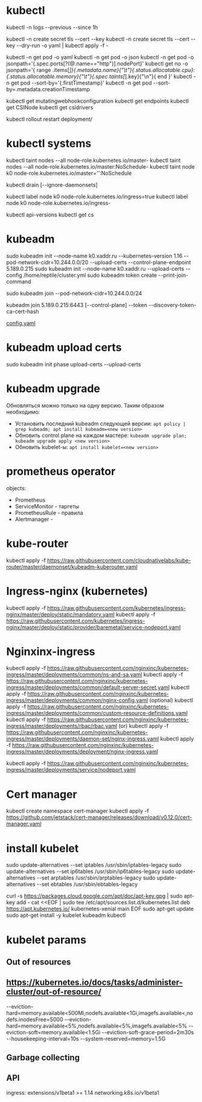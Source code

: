 # kubectl

kubectl -n <ns> logs <pod> --previous --since 1h

kubectl -n <ns> create secret tls <name> --cert <certfile> --key <keyfile>
kubectl -n <ns> create secret tls <name> --cert <certfile> --key <keyfile> --dry-run -o yaml | kubectl apply -f -

kubectl -n <ns> get pod <pod> -o yaml
kubectl -n <ns> get pod <pod> -o json
kubectl -n <ns> get pod <pod> -o jsonpath='{.spec.ports[?(@.name=="http")].nodePort}'
kubectl get no -o jsonpath='{ range .items[*]}{.metadata.name}{"\t"}{.status.allocatable.cpu}:{.status.allocatable.memory}{"\t"}{.spec.taints[*].key}{"\n"}{ end }'
kubectl -n <ns> get pod --sort-by='{.firstTimestamp}'
kubectl -n <ns> get pod --sort-by=.metadata.creationTimestamp

kubectl get mutatingwebhookconfiguration
kubectl get endpoints
kubectl get CSINode
kubectl get csidrivers

kubectl rollout restart deployment/

# kubectl systems
kubectl taint nodes --all node-role.kubernetes.io/master-
kubectl taint nodes --all node-role.kubernetes.io/master:NoSchedule-
kubectl taint node k0 node-role.kubernetes.io/master='':NoSchedule

kubectl drain <node> [--ignore-daemonsets]

kubectl label node k0 node-role.kubernetes.io/ingress=true
kubectl label node k0 node-role.kubernetes.io/ingress-

kubectl api-versions
kubectl get cs

# kubeadm

sudo kubeadm init --node-name k0.xaddr.ru --kubernetes-version 1.16 --pod-network-cidr=10.244.0.0/20 --upload-certs --control-plane-endpoint 5.189.0.215
sudo kubeadm init --node-name k0.xaddr.ru --upload-certs --config /home/reptile/cluster.yml
sudo kubeadm token create --print-join-command

sudo kubeadm join --pod-network-cidr=10.244.0.0/24

kubeadm join 5.189.0.215:6443 [--control-plane] --token <token> --discovery-token-ca-cert-hash <dtoken>

[config.yaml](https://godoc.org/k8s.io/kubernetes/cmd/kubeadm/app/apis/kubeadm/v1beta2)

# kubeadm upload certs

sudo kubeadm init phase upload-certs --upload-certs

# kubeadm upgrade
Обновляться можно только на одну версию. Таким образом необходимо:
- Установить последний kubeadm следующей версии: `apt policy | grep kubeadm; apt install kubeadm=<new version>`
- Обновить control plane на каждом мастере: `kubeadm upgrade plan; kubeadm upgrade apply <new version>`
- Обновить kubelet-ы: `apt install kubelet=<new version>`

# prometheus operator

objects:
- Prometheus
- ServiceMonitor - таргеты
- PrometheusRule - правила
- Alertmanager - 

# kube-router
kubectl apply -f https://raw.githubusercontent.com/cloudnativelabs/kube-router/master/daemonset/kubeadm-kuberouter.yaml

# Ingress-nginx (kubernetes)
kubectl apply -f https://raw.githubusercontent.com/kubernetes/ingress-nginx/master/deploy/static/mandatory.yaml
kubectl apply -f https://raw.githubusercontent.com/kubernetes/ingress-nginx/master/deploy/static/provider/baremetal/service-nodeport.yaml

# Nginxinx-ingress
kubectl apply -f https://raw.githubusercontent.com/nginxinc/kubernetes-ingress/master/deployments/common/ns-and-sa.yaml
kubectl apply -f https://raw.githubusercontent.com/nginxinc/kubernetes-ingress/master/deployments/common/default-server-secret.yaml
kubectl apply -f https://raw.githubusercontent.com/nginxinc/kubernetes-ingress/master/deployments/common/nginx-config.yaml
(optional) 
kubectl apply -f https://raw.githubusercontent.com/nginxinc/kubernetes-ingress/master/deployments/common/custom-resource-definitions.yaml
kubectl apply -f https://raw.githubusercontent.com/nginxinc/kubernetes-ingress/master/deployments/rbac/rbac.yaml
(or)
kubectl apply -f https://raw.githubusercontent.com/nginxinc/kubernetes-ingress/master/deployments/daemon-set/nginx-ingress.yaml
kubectl apply -f https://raw.githubusercontent.com/nginxinc/kubernetes-ingress/master/deployments/deployment/nginx-ingress.yaml

kubectl apply -f https://raw.githubusercontent.com/nginxinc/kubernetes-ingress/master/deployments/service/nodeport.yaml

# Cert manager
kubectl create namespace cert-manager
kubectl apply -f https://github.com/jetstack/cert-manager/releases/download/v0.12.0/cert-manager.yaml

# install kubelet
sudo update-alternatives --set iptables /usr/sbin/iptables-legacy
sudo update-alternatives --set ip6tables /usr/sbin/ip6tables-legacy
sudo update-alternatives --set arptables /usr/sbin/arptables-legacy
sudo update-alternatives --set ebtables /usr/sbin/ebtables-legacy

curl -s https://packages.cloud.google.com/apt/doc/apt-key.gpg | sudo apt-key add -
cat <<EOF | sudo tee /etc/apt/sources.list.d/kubernetes.list
deb https://apt.kubernetes.io/ kubernetes-xenial main
EOF
sudo apt-get update
sudo apt-get install -y kubelet kubeadm kubectl

# kubelet params
## Out of resources
## https://kubernetes.io/docs/tasks/administer-cluster/out-of-resource/
--eviction-hard=memory.available<500Mi,nodefs.available<1Gi,imagefs.available<,nodefs.inodesFree=5000
--eviction-hard=memory.available<5%,nodefs.available<5%,imagefs.available<5%
--eviction-soft=memory.available<1.5Gi
--eviction-soft-grace-period=2m30s
--housekeeping-interval=10s
--system-reserved=memory=1.5G

## Garbage collecting

## API
ingress: extensions/v1beta1 >= 1.14 networking.k8s.io/v1beta1
